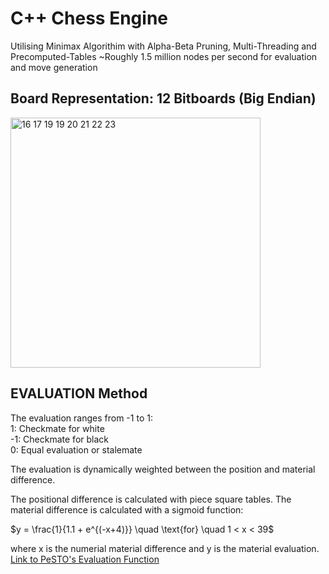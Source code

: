 # C++ Chess Engine
Utilising Minimax Algorithim with Alpha-Beta Pruning, Multi-Threading and Precomputed-Tables
~Roughly 1.5 million nodes per second for evaluation and move generation

## Board Representation: 12 Bitboards (Big Endian)
<img width="400" alt="16 17 19 19 20 21 22 23" src="https://github.com/user-attachments/assets/7f730726-ab3c-40e6-a5d7-85deac51db99">

## EVALUATION Method  
The evaluation ranges from -1 to 1:  
1: Checkmate for white  
-1: Checkmate for black  
0: Equal evaluation or stalemate  

The evaluation is dynamically weighted between the position and material difference.

The positional difference is calculated with piece square tables. The material difference is calculated with a sigmoid function:  

$y = \frac{1}{1.1 + e^{(-x+4)}} \quad \text{for} \quad 1 < x < 39$

where x is the numerial material difference and y is the material evaluation.  
[Link to PeSTO's Evaluation Function](https://www.chessprogramming.org/PeSTO%27s_Evaluation_Function)

